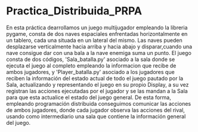 # Practica_Distribuida_PRPA
En esta práctica dearrollamos un juego multijugador empleando la libreria pygame, consta de dos naves espaciales enfrentadas horizontalmente en un tablero, cada una situada en un lateral del mismo. Las naves pueden desplazarse verticalmente hacia arriba y hacia abajo y disparar,cuando una nave consigue dar con una bala a la nave enemiga suma un punto.
El juego consta de dos códigos, 'Sala_batalla.py' asociado a la sala donde se ejecuta el juego al completo empleando la informacion que recibe de ambos jugadores, y 'Player_batalla.py' asociado a los jugadores que reciben la información del estado actual de todo el juego pautado por la Sala, actualizando y representando el juego en su propio Display, a su vez registran las acciones ejecutadas por el jugador y se las mandan a la Sala para que esta actualice el estado del juego general. De esta forma, empleando programación distribuida conseguimos comunicar las acciones de ambos jugadores, donde cada jugador observa las acciones del rival, usando como intermediario una sala que contiene la información general del juego.
